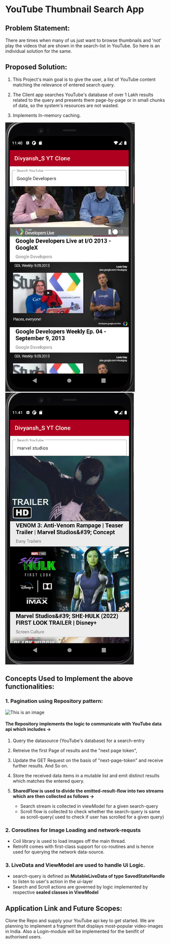 # YouTube Thumbnail Search App

## Problem Statement: 

There are times when many of us just want to browse thumbnails and 'not' play the videos that are shown in the search-list in YouTube.
So here is an individual solution for the same.

## Proposed Solution:

1. This Project's main goal is to give the user, a list of YouTube content matching the relevance of entered search query.

2. The Client app searches YouTube's database of over 1 Lakh results related to the query and presents them page-by-page or in small chunks of data, so the system's resources are    not wasted.

3. Implements In-memory caching.

![Image 1](https://github.com/DivS-15/SearchYouTubeClone/blob/main/YT%201.png)
![Image 2](https://github.com/DivS-15/SearchYouTubeClone/blob/main/YT%202.png)


## Concepts Used to Implement the above functionalities:

### 1. Pagination using Repository pattern: 

 ![This is an image](https://google-developer-training.github.io/android-developer-advanced-course-concepts/images/14-1-c-architecture-components/dg_repository.png)
 
 #### The Repository implements the logic to communicate with YouTube data api which includes ->
 1. Query the datasource (YouTube's database) for a search-entry
 2. Retreive the first Page of results and the "next page token",
 3. Update the GET Request on the basis of "next-page-token" and receive further results. And So on.

 4. Store the received data items in a mutable list and emit distinct results which matches the entered query.
 5. **SharedFlow is used to divide the emitted-result-flow into two streams which are then collected as follows ->** 
      - Search stream is collected in viewModel for a given search-query
      - Scroll flow is collected to check whether the search-query is same as scroll-query( used to check if user has scrolled for a given query)
     
### 2. Coroutines for Image Loading and network-requsts
- Coil library is used to load images off the main thread.
- Retrofit comes with first-class support for co-routines and is hence used for querying the network data-source.

### 3. LiveData and ViewModel are used to handle Ui Logic.
 - search-query is defined as **MutableLiveData of type SavedStateHandle** to listen to user's action in the ui-layer
 - Search and Scroll actions are governed by logic implemented by respective **sealed classes in ViewModel** 
       
  
## Application Link and Future Scopes:
Clone the Repo and supply your YouTube api key to get started.
We are planning to implement a fragment that displays most-popular video-images in India.
Also a Login-module will be implemented for the benifit of authorised users.
     


 
 
 
